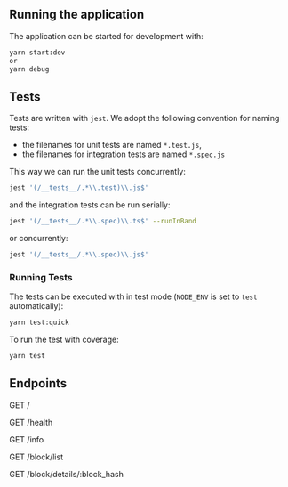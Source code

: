 ## Running the application

The application can be started for development with:
```bash
yarn start:dev
or
yarn debug
```

## Tests

Tests are written with `jest`. We adopt the following convention for naming tests:
- the filenames for unit tests are named `*.test.js`,
- the filenames for integration tests are named `*.spec.js`

This way we can run the unit tests concurrently:
```bash
jest '(/__tests__/.*\\.test)\\.js$'
```

and the integration tests can be run serially:
```bash
jest '(/__tests__/.*\\.spec)\\.ts$' --runInBand
```

or concurrently:
```bash
jest '(/__tests__/.*\\.spec)\\.js$'
```

### Running Tests

The tests can be executed with in test mode (`NODE_ENV` is set to `test` automatically):
```bash
yarn test:quick
```

To run the test with coverage:
```bash
yarn test
```

## Endpoints

GET /

GET /health

GET /info

GET /block/list

GET /block/details/:block_hash